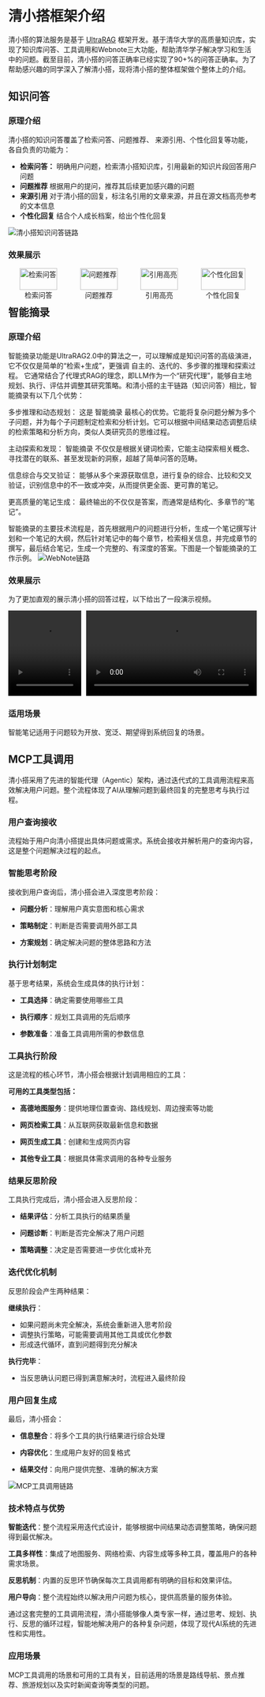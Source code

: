 # 清小搭框架介绍

清小搭的算法服务是基于 [UltraRAG](https://github.com/OpenBMB/UltraRAG) 框架开发。基于清华大学的高质量知识库，实现了知识库问答、工具调用和Webnote三大功能，帮助清华学子解决学习和生活中的问题。截至目前，清小搭的问答正确率已经实现了90+%的问答正确率。为了帮助感兴趣的同学深入了解清小搭，现将清小搭的整体框架做个整体上的介绍。

## 知识问答
### 原理介绍
清小搭的知识问答覆盖了检索问答、问题推荐、 来源引用、个性化回复等功能，各自负责的功能为：

- **检索问答：**  明确用户问题，检索清小搭知识库，引用最新的知识片段回答用户问题
- **问题推荐** 根据用户的提问，推荐其后续更加感兴趣的问题
- **来源引用** 对于清小搭的回复，标注名引用的文章来源，并且在源文档高亮参考的文本信息
- **个性化回复** 结合个人成长档案，给出个性化回复

![清小搭知识问答链路](assets/imgs/rag.png)

### 效果展示
<div style="display: flex; justify-content: space-around;">
  <figure style="margin: 0 10px;">
    <img src="assets/imgs/answer.png" alt="检索问答" style="width: 100%;">
    <figcaption style="text-align: center;"> 检索问答 </figcaption>
  </figure>
  <figure style="margin: 0 10px;">
    <img src="assets/imgs/next_query.png" alt="问题推荐" style="width: 100%;">
    <figcaption style="text-align: center;"> 问题推荐 </figcaption>
  </figure>
  <figure style="margin: 0 10px;">
    <img src="assets/imgs/citation.png" alt="引用高亮" style="width: 100%;">
    <figcaption style="text-align: center;"> 引用高亮 </figcaption>
  </figure>
  <figure style="margin: 0 10px;">
    <img src="assets/imgs/personal.png" alt="个性化回复" style="width: 100%;">
    <figcaption style="text-align: center;"> 个性化回复 </figcaption>
  </figure>
</div>


## 智能摘录

### 原理介绍

智能摘录功能是UltraRAG2.0中的算法之一，可以理解成是知识问答的高级演进，它不仅仅是简单的“检索+生成”，更强调 自主的、迭代的、多步骤的推理和探索过程。
它通常结合了代理式RAG的理念，即LLM作为一个“研究代理”，能够自主地规划、执行、评估并调整其研究策略。和清小搭的主干链路（知识问答）相比，智能摘录有以下几个优势：

多步推理和动态规划： 这是 智能摘录 最核心的优势。它能将复杂问题分解为多个子问题，并为每个子问题制定检索和分析计划。它可以根据中间结果动态调整后续的检索策略和分析方向，类似人类研究员的思维过程。

主动探索和发现： 智能摘录 不仅仅是根据关键词检索，它能主动探索相关概念、寻找潜在的联系、甚至发现新的洞察，超越了简单问答的范畴。

信息综合与交叉验证： 能够从多个来源获取信息，进行复杂的综合、比较和交叉验证，识别信息中的不一致或冲突，从而提供更全面、更可靠的笔记。

更高质量的笔记生成： 最终输出的不仅仅是答案，而通常是结构化、多章节的“笔记”。

智能摘录的主要技术流程是，首先根据用户的问题进行分析，生成一个笔记撰写计划和一个笔记的大纲，然后针对笔记中的每个章节，检索相关信息，并完成章节的撰写，最后结合笔记，生成一个完整的、有深度的答案。下图是一个智能摘录的工作示例。
![WebNote链路](assets/imgs/webnote.png)


### 效果展示
为了更加直观的展示清小搭的回答过程，以下给出了一段演示视频。
<div style="display: flex; gap: 10px;">
  <video width="29%" controls style="flex: 3;">
    <source src="assets/videos/webnote_wx.mp4" type="video/mp4">
    您的浏览器不支持 video 标签。
  </video>

  <video width="71%" controls style="flex: 7;">
    <source src="assets/videos/webnote_web.mp4" type="video/mp4">
    您的浏览器不支持 video 标签。
  </video>
</div>


### 适用场景
智能笔记适用于问题较为开放、宽泛、期望得到系统回复的场景。



## MCP工具调用
清小搭采用了先进的智能代理（Agentic）架构，通过迭代式的工具调用流程来高效解决用户问题。整个流程体现了AI从理解问题到最终回复的完整思考与执行过程。
### 用户查询接收
流程始于用户向清小搭提出具体问题或需求。系统会接收并解析用户的查询内容，这是整个问题解决过程的起点。

### 智能思考阶段
接收到用户查询后，清小搭会进入深度思考阶段：

- **问题分析**：理解用户真实意图和核心需求

- **策略制定**：判断是否需要调用外部工具

- **方案规划**：确定解决问题的整体思路和方法

### 执行计划制定
基于思考结果，系统会生成具体的执行计划：

- **工具选择**：确定需要使用哪些工具

- **执行顺序**：规划工具调用的先后顺序

- **参数准备**：准备工具调用所需的参数信息

### 工具执行阶段
这是流程的核心环节，清小搭会根据计划调用相应的工具：

**可用的工具类型包括：**

- **高德地图服务**：提供地理位置查询、路线规划、周边搜索等功能

- **网页检索工具**：从互联网获取最新信息和数据

- **网页生成工具**：创建和生成网页内容

- **其他专业工具**：根据具体需求调用的各种专业服务

### 结果反思阶段
工具执行完成后，清小搭会进入反思阶段：

- **结果评估**：分析工具执行的结果质量

- **问题诊断**：判断是否完全解决了用户问题

- **策略调整**：决定是否需要进一步优化或补充

### 迭代优化机制
反思阶段会产生两种结果：

**继续执行**：
- 如果问题尚未完全解决，系统会重新进入思考阶段
- 调整执行策略，可能需要调用其他工具或优化参数
- 形成迭代循环，直到问题得到充分解决

**执行完毕**：
- 当反思确认问题已得到满意解决时，流程进入最终阶段

### 用户回复生成
最后，清小搭会：
- **信息整合**：将多个工具的执行结果进行综合处理

- **内容优化**：生成用户友好的回复格式

- **结果交付**：向用户提供完整、准确的解决方案

![MCP工具调用链路](assets/imgs/mcp.png)

### 技术特点与优势

**智能迭代**：整个流程采用迭代式设计，能够根据中间结果动态调整策略，确保问题得到最优解决。

**工具多样性**：集成了地图服务、网络检索、内容生成等多种工具，覆盖用户的各种需求场景。

**反思机制**：内置的反思环节确保每次工具调用都有明确的目标和效果评估。

**用户导向**：整个流程始终以解决用户问题为核心，提供高质量的服务体验。

通过这套完整的工具调用流程，清小搭能够像人类专家一样，通过思考、规划、执行、反思的循环过程，智能地解决用户的各种复杂问题，体现了现代AI系统的先进性和实用性。

### 应用场景
MCP工具调用的场景和可用的工具有关，目前适用的场景是路线导航、景点推荐、旅游规划以及实时新闻查询等类型的问题。
